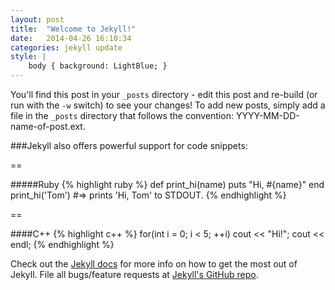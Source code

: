 ```yaml
---
layout: post
title:  "Welcome to Jekyll!"
date:   2014-04-26 16:10:34
categories: jekyll update
style: |
    body { background: LightBlue; }
---
```


You'll find this post in your `_posts` directory - edit this post and re-build (or run with the `-w` switch) to see your changes!
To add new posts, simply add a file in the `_posts` directory that follows the convention: YYYY-MM-DD-name-of-post.ext.

###Jekyll also offers powerful support for code snippets:

==

#####Ruby
{% highlight ruby %}
def print_hi(name)
  puts "Hi, #{name}"
end
print_hi('Tom')
#=> prints 'Hi, Tom' to STDOUT.
{% endhighlight %}

==

####C++
{% highlight c++ %}
for(int i = 0; i < 5; ++i)
    cout << "Hi!";
cout << endl;
{% endhighlight %}

Check out the [Jekyll docs][jekyll] for more info on how to get the most out of Jekyll. File all bugs/feature requests at [Jekyll's GitHub repo][jekyll-gh].

[jekyll-gh]: https://github.com/mojombo/jekyll
[jekyll]:    http://jekyllrb.com
